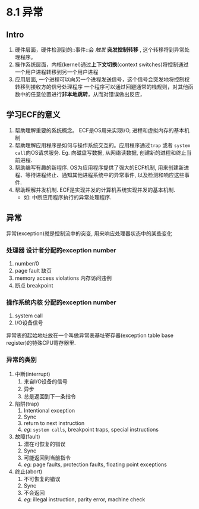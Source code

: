 # 8.1 异常



## Intro



1. 硬件层面，硬件检测到的::事件::会 *触发* **突发控制转移** , 这个转移将到异常处理程序。
2. 操作系统层面，内核(kernel)通过**上下文切换**(context switches)将控制通过一个用户进程转移到另一个用户进程
3. 应用层面, 一个进程可以向另一个进程发送信号，这个信号会突发地将控制权转移到接收方的信号处理程序
一个程序可以通过回避通常的栈规则，对其他函数中的任意位置进行**非本地跳转**，从而对错误做出反应，



## 学习ECF的意义
1. 帮助理解重要的系统概念。 ECF是OS用来实现I/O, 进程和虚拟内存的基本机制
2. 帮助理解应用程序是如何与操作系统交互的。应用程序通过`trap` 或者 `system call`向OS请求服务. Eg. 向磁盘写数据, 从网络读数据, 创建新的进程和终止当前进程. 
3. 帮助编写有趣的新程序. OS为应用程序提供了强大的ECF机制, 用来创建新进程、等待进程终止、通知其他进程系统中的异常事件, 以及检测和响应这些事件.
4. 帮助理解并发机制. ECF是实现并发的计算机系统实现并发的基本机制.
	* 如: 中断应用程序执行的异常处理程序.   





## 异常
异常(exception)就是控制流中的突变, 用来响应处理器状态中的某些变化

### 处理器 设计者分配的exception number
1. number/0
2. page fault 缺页
3. memory access violations 内存访问违例
4. 断点 breakpoint
### 操作系统内核 分配的exception number
1. system call
2. I/O设备信号

异常表的起始地址放在一个叫做异常表基址寄存器(exception table base register)的特殊CPU寄存器里.



### 异常的类别
1. 中断(interrupt)
	1. 来自I/O设备的信号
	2. 异步
	3. 总是返回到下一条指令
2. 陷阱(trap)
	1. Intentional exception
	2. Sync
	3. return to next instruction
	4. *eg*: `system calls`, breakpoint traps, special instructions
3. 故障(fault)
	1. 潜在可恢复的错误
	2. Sync
	3. 可能返回到当前指令
	4. *eg*: page faults, protection faults, floating point exceptions
4. 终止(abort)
	1. 不可恢复的错误
	2. Sync
	3. 不会返回
	4. *eg*: illegal instruction, parity error, machine check




